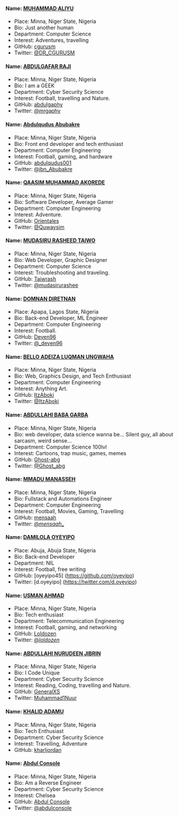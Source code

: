 #### Name: [MUHAMMAD ALIYU](https://github.com/cgurusm) 
- Place: Minna, Niger State, Nigeria
- Bio: Just another human
- Department: Computer Science 
- Interest: Adventures, travelling
- GitHub: [cgurusm](https://github.com/cgurusm )
- Twitter: [@DR_CGURUSM ](https://twitter.com/DR_CGURUSM)

#### Name: [ABDULGAFAR RAJI](https://github.com/abdulgaphy)
- Place: Minna, Niger State, Nigeria
- Bio: I am a GEEK
- Department: Cyber Security Science
- Interest: Football, travelling and Nature.
- GitHub: [abdulgaphy](https://github.com/abdulgaphy)
- Twitter: [@mrgaphy](https://twitter.com/mrgaphy)

#### Name: [Abdulqudus Abubakre](https://github.com/Abdulqudus001)
- Place: Minna, Niger State, Nigeria
- Bio: Front end developer and tech enthusiast
- Department: Computer Engineering
- Interest: Football, gaming, and hardware
- GitHub: [abdulqudus001](https://github.com/Abdulqudus001)
- Twitter: [@ibn_Abubakre](https://twitter.com/ibn_abubakre)

#### Name: [QAASIM MUHAMMAD AKOREDE](https://github.com/Orientales)
- Place: Minna, Niger State, Nigeria
- Bio: Software Developer, Average Gamer
- Department: Computer Engineering
- Interest: Adventure.
- GitHub: [Orientales](https://github.com/Orientales)
- Twitter: [@Quwaysim](https://twitter.com/quwaysim)

#### Name: [MUDASIRU RASHEED TAIWO](https://github.com/Taiwrash)
- Place: Minna, Niger State, Nigeria
- Bio: Web Developer, Graphic Designer
- Department: Computer Science
- Interest: Troubleshooting and traveling.
- GitHub: [Taiwrash](https://github.com/Taiwrash)
- Twitter: [@mudasirurashee](https://twitter.com/Mudasirurashee1)

#### Name: [DOMNAN DIRETNAN](https://diretnandomnan.webnode.com)
- Place: Apapa, Lagos State, Nigeria
- Bio: Back-end Developer, ML Engineer
- Department: Computer Engineering
- Interest: Football.
- GitHub: [Deven96](https://github.com/deven96)
- Twitter: [@_deven96](https://twitter.com/_deven96)

#### Name: [BELLO ADEIZA LUQMAN UNGWAHA](https://github.com/ItzAboki)
- Place: Minna, Niger State, Nigeria
- Bio: Web, Graphics Design, and Tech Enthusiast
- Department: Computer Engineering
- Interest: Anything Art.
- GitHub: [ItzAboki](https://github.com/ItzAboki)
- Twitter: [@ItzAboki](https://twitter.com/ItzAboki)

#### Name: [ABDULLAHI BABA GARBA](https://github.com/Ghost-abg)
- Place: Minna, Niger State, Nigeria
- Bio: web developer, data science wanna be... Silent guy, all about sarcasm, weird sense...
- Department: Computer Science 100lvl
- Interest: Cartoons, trap music, games, memes
- GitHub: [Ghost-abg](https://github.com/Ghost-abg)
- Twitter: [@Ghost_abg](https://twitter.com/Ghost_abg?s=09)

#### Name: [MMADU MANASSEH  ](https://github.com/mensaah)
- Place: Minna, Niger State, Nigeria
- Bio: Fullstack and Automations Engineer
- Department: Computer Engineering
- Interest: Football, Movies, Gaming, Travelling
- GitHub: [mensaah](https://github.com/mensaah)
- Twitter: [@_mensaah__](https://twitter.com/_mensaah__)

#### Name: [DAMILOLA OYEYIPO](https://github/oyeyipo45)
- Place: Abuja, Abuja State, Nigeria
- Bio: Back-end Developer
- Department: NIL
- Interest: Football, free writing
- GitHub: [oyeyipo45] (https://github.com/oyeyipo)
- Twitter: [d.oyeyipo] (https://twitter.com/d.oyeyipo)

#### Name: [USMAN AHMAD](https://github.com/Loldozen)
- Place: Minna, Niger State, Nigeria
- Bio: Tech enthusiast
- Department: Telecommunication Engineering
- Interest: Football, gaming, and networking
- GitHub: [Loldozen](https://github.com/Loldozen)
- Twitter: [@_loldozen_](https://twitter.com/_loldozen_)

#### Name: [ABDULLAHI NURUDEEN JIBRIN](https://github.com/abdulgaphy)
- Place: Minna, Niger State, Nigeria
- Bio: I Code Unique
- Department: Cyber Security Science
- Interest: Reading, Coding, travelling and Nature.
- GitHub: [GeneralXS](https://github.com/GeneralXS)
- Twitter: [Muhammad1Nuur](https://twitter.com/Muhammad1Nuur)

#### Name: [KHALID ADAMU](https://github.com/kharljordan)
- Place: Minna, Niger State, Nigeria
- Bio: Tech Enthusiast
- Department: Cyber Security Science
- Interest: Travelling, Adventure
- GitHub: [kharljordan](https://github.com/kharljordan)

#### Name: [Abdul Console](https://github.com/AbdulConsole)
- Place: Minna, Niger State, Nigeria
- Bio: Am a Reverse Engineer
- Department: Cyber Security Science
- Interest: Chelsea
- GitHub: [Abdul Console](https://github.com/AbdulConsole)
- Twitter: [@abdulconsole](https://twitter.com/abdulconsole)
